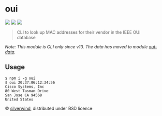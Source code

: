 # oui
[![](https://img.shields.io/npm/v/oui.svg?style=flat)](https://www.npmjs.org/package/oui) [![](https://img.shields.io/npm/dm/oui.svg)](https://www.npmjs.org/package/oui) [![](https://packagephobia.com/badge?p=oui)](https://packagephobia.com/result?p=oui)
> CLI to look up MAC addresses for their vendor in the IEEE OUI database

*Note: This module is CLI only since v13. The data has moved to module [oui-data](https://github.com/silverwind/oui-data).*

## Usage
```console
$ npm i -g oui
$ oui 20:37:06:12:34:56
Cisco Systems, Inc
80 West Tasman Drive
San Jose CA 94568
United States
```

© [silverwind](https://github.com/silverwind), distributed under BSD licence
